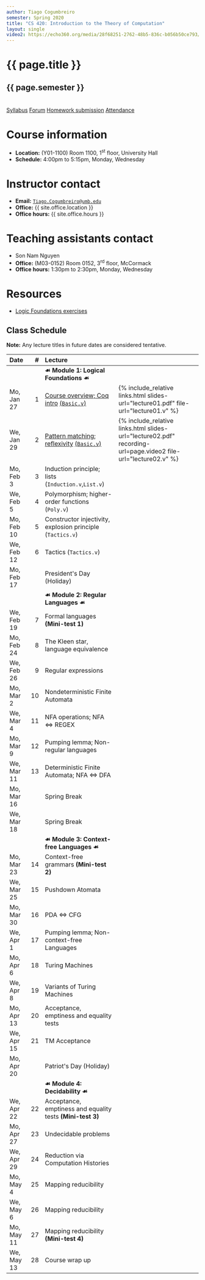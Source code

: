 ```yaml
---
author: Tiago Cogumbreiro
semester: Spring 2020
title: "CS 420: Introduction to the Theory of Computation"
layout: single
video2: https://echo360.org/media/28f68251-2762-48b5-836c-b056b50ce793/public
---
```


<h1 class="has-text-centered">{{ page.title }}</h1>
<h2 class="has-text-centered" style="padding-bottom:1em;">{{ page.semester }}</h2>

<div class="buttons is-centered">
<a class="button is-large is-link" href="syllabus.pdf">Syllabus</a>
<a class="button is-large is-link" href="https://piazza.com/class/k5ubsxch57r196">Forum</a>
<a class="button is-large is-link" href="https://www.gradescope.com/courses/81793">Homework submission</a>
<a class="button is-large is-link" href="https://www.estalee.com/">Attendance</a>
</div>

# Course information

* **Location:** (Y01-1100) Room 1100, 1<sup>st</sup> floor, University Hall
* **Schedule:** 4:00pm to 5:15pm, Monday, Wednesday

# Instructor contact
* **Email:** [`Tiago.Cogumbreiro@umb.edu`](mailto:Tiago.Cogumbreiro@umb.edu)
* **Office:** {{ site.office.location }}
* **Office hours:** {{ site.office.hours }}

# Teaching assistants contact
* Son Nam Nguyen
* **Office:** (M03-0152) Room 0152, 3<sup>rd</sup> floor, McCormack
* **Office hours:** 1:30pm to 2:30pm, Monday, Wednesday

# Resources

* [Logic Foundations exercises](lf.tgz)

## Class Schedule

**Note:** Any lecture titles in future dates are considered tentative.


| Date       | #  | Lecture      |            |
|:-----------|---:|:-------------|:-----------|
|            |    | **☙ Module 1: Logical Foundations ☙** |
| Mo, Jan 27 |  1 | [Course overview; Coq intro](lecture01.html) [(`Basic.v`)](https://softwarefoundations.cis.upenn.edu/lf-current/Basics.html#lab18) | {% include_relative links.html slides-url="lecture01.pdf" file-url="lecture01.v" %} |
| We, Jan 29 |  2 | [Pattern matching; reflexivity](lecture02.html) [(`Basic.v`)](https://softwarefoundations.cis.upenn.edu/lf-current/Basics.html#lab18) | {% include_relative links.html slides-url="lecture02.pdf" recording-url=page.video2 file-url="lecture02.v" %}
| Mo, Feb  3 |  3 | Induction principle; lists (`Induction.v`,`List.v`)  |
| We, Feb  5 |  4 | Polymorphism; higher-order functions (`Poly.v`)|
| Mo, Feb 10 |  5 | Constructor injectivity, explosion principle (`Tactics.v`) |
| We, Feb 12 |  6 | Tactics (`Tactics.v`)|
| Mo, Feb 17 |    | President's Day (Holiday) |
|            |    | **☙ Module 2: Regular Languages ☙** |
| We, Feb 19 |  7 | Formal languages **(Mini-test 1)** |
| Mo, Feb 24 |  8 | The Kleen star, language equivalence |
| We, Feb 26 |  9 | Regular expressions |
| Mo, Mar  2 | 10 | Nondeterministic Finite Automata |
| We, Mar  4 | 11 | NFA operations; NFA ⇔ REGEX |
| Mo, Mar  9 | 12 | Pumping lemma; Non-regular languages |
| We, Mar 11 | 13 | Deterministic Finite Automata; NFA ⇔ DFA  |
| Mo, Mar 16 |    | Spring Break |
| We, Mar 18 |    | Spring Break |
|            |    | **☙ Module 3: Context-free Languages ☙** |
| Mo, Mar 23 | 14 | Context-free grammars **(Mini-test 2)** |
| We, Mar 25 | 15 | Pushdown Atomata |
| Mo, Mar 30 | 16 | PDA ⇔ CFG |
| We, Apr  1 | 17 | Pumping lemma; Non-context-free Languages |
| Mo, Apr  6 | 18 | Turing Machines |
| We, Apr  8 | 19 | Variants of Turing Machines |
| Mo, Apr 13 | 20 | Acceptance, emptiness and equality tests |
| We, Apr 15 | 21 | TM Acceptance |
| Mo, Apr 20 |    |  Patriot's Day (Holiday) | |
|            |    | **☙ Module 4: Decidability ☙** |
| We, Apr 22 | 22 | Acceptance, emptiness and equality tests **(Mini-test 3)** |
| Mo, Apr 27 | 23 | Undecidable problems |
| We, Apr 29 | 24 | Reduction via Computation Histories |
| Mo, May  4 | 25 | Mapping reducibility |
| We, May  6 | 26 | Mapping reducibility |
| Mo, May 11 | 27 | Mapping reducibility **(Mini-test 4)** |
| We, May 13 | 28 | Course wrap up  |

